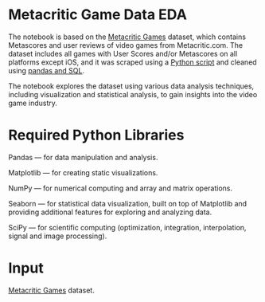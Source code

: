 # Metacritic Game Data EDA
The notebook is based on the [Metacritic Games](https://www.kaggle.com/datasets/henrylin03/metacritic-games-user-reviews-and-metascores) dataset, which contains Metascores and user reviews of video games from Metacritic.com. The dataset includes all games with User Scores and/or Metascores on all platforms except iOS, and it was scraped using a [Python script](https://github.com/henrylin03/video-games/blob/main/scraper.py) and cleaned using [pandas and SQL](https://github.com/henrylin03/video-games/blob/main/analysis.ipynb). 

The notebook explores the dataset using various data analysis techniques, including visualization and statistical analysis, to gain insights into the video game industry.

# Required Python Libraries

Pandas — for data manipulation and analysis.

Matplotlib — for creating static visualizations.

NumPy — for numerical computing and array and matrix operations.

Seaborn — for statistical data visualization, built on top of Matplotlib and providing additional features for exploring and analyzing data.

SciPy — for scientific computing (optimization, integration, interpolation, signal and image processing).

# Input

[Metacritic Games](https://www.kaggle.com/datasets/henrylin03/metacritic-games-user-reviews-and-metascores) dataset.
